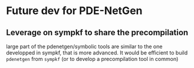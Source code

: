 Future dev for PDE-NetGen
=========================

Leverage on sympkf to share the precompilation
----------------------------------------------

large part of the pdenetgen/symbolic tools are similar to the one developped in sympkf, that is more advanced. 
It would be efficient to build `pdenetgen` from `sympkf` (or to develop a precompilation tool in common)

